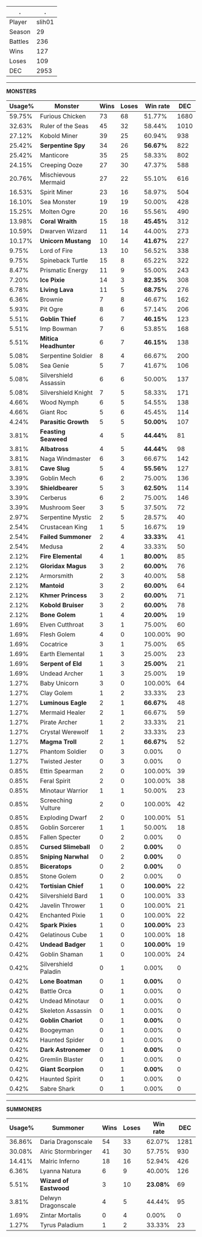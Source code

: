 .|.
|-|-
Player|slih01
Season|29
Battles|236
Wins|127
Loses|109
DEC|2953

---
**MONSTERS**

Usage%|Monster|Wins|Loses|Win rate|DEC|
-|-|-|-|-|-|
59.75%|Furious Chicken|73|68|51.77%|1680|
32.63%|Ruler of the Seas|45|32|58.44%|1010|
27.12%|Kobold Miner|39|25|60.94%|938|
25.42%|**Serpentine Spy**|34|26|**56.67%**|822|
25.42%|Manticore|35|25|58.33%|802|
24.15%|Creeping Ooze|27|30|47.37%|588|
20.76%|Mischievous Mermaid|27|22|55.10%|616|
16.53%|Spirit Miner|23|16|58.97%|504|
16.10%|Sea Monster|19|19|50.00%|428|
15.25%|Molten Ogre|20|16|55.56%|490|
13.98%|**Coral Wraith**|15|18|**45.45%**|312|
10.59%|Dwarven Wizard|11|14|44.00%|273|
10.17%|**Unicorn Mustang**|10|14|**41.67%**|227|
9.75%|Lord of Fire|13|10|56.52%|338|
9.75%|Spineback Turtle|15|8|65.22%|322|
8.47%|Prismatic Energy|11|9|55.00%|243|
7.20%|**Ice Pixie**|14|3|**82.35%**|308|
6.78%|**Living Lava**|11|5|**68.75%**|276|
6.36%|Brownie|7|8|46.67%|162|
5.93%|Pit Ogre|8|6|57.14%|206|
5.51%|**Goblin Thief**|6|7|**46.15%**|123|
5.51%|Imp Bowman|7|6|53.85%|168|
5.51%|**Mitica Headhunter**|6|7|**46.15%**|138|
5.08%|Serpentine Soldier|8|4|66.67%|200|
5.08%|Sea Genie|5|7|41.67%|106|
5.08%|Silvershield Assassin|6|6|50.00%|137|
5.08%|Silvershield Knight|7|5|58.33%|171|
4.66%|Wood Nymph|6|5|54.55%|138|
4.66%|Giant Roc|5|6|45.45%|114|
4.24%|**Parasitic Growth**|5|5|**50.00%**|107|
3.81%|**Feasting Seaweed**|4|5|**44.44%**|81|
3.81%|**Albatross**|4|5|**44.44%**|98|
3.81%|Naga Windmaster|6|3|66.67%|142|
3.81%|**Cave Slug**|5|4|**55.56%**|127|
3.39%|Goblin Mech|6|2|75.00%|136|
3.39%|**Shieldbearer**|5|3|**62.50%**|114|
3.39%|Cerberus|6|2|75.00%|146|
3.39%|Mushroom Seer|3|5|37.50%|72|
2.97%|Serpentine Mystic|2|5|28.57%|40|
2.54%|Crustacean King|1|5|16.67%|19|
2.54%|**Failed Summoner**|2|4|**33.33%**|41|
2.54%|Medusa|2|4|33.33%|50|
2.12%|**Fire Elemental**|4|1|**80.00%**|85|
2.12%|**Gloridax Magus**|3|2|**60.00%**|76|
2.12%|Armorsmith|2|3|40.00%|58|
2.12%|**Mantoid**|3|2|**60.00%**|64|
2.12%|**Khmer Princess**|3|2|**60.00%**|71|
2.12%|**Kobold Bruiser**|3|2|**60.00%**|78|
2.12%|**Bone Golem**|1|4|**20.00%**|19|
1.69%|Elven Cutthroat|3|1|75.00%|60|
1.69%|Flesh Golem|4|0|100.00%|90|
1.69%|Cocatrice|3|1|75.00%|65|
1.69%|Earth Elemental|1|3|25.00%|23|
1.69%|**Serpent of Eld**|1|3|**25.00%**|21|
1.69%|Undead Archer|1|3|25.00%|19|
1.27%|Baby Unicorn|3|0|100.00%|64|
1.27%|Clay Golem|1|2|33.33%|23|
1.27%|**Luminous Eagle**|2|1|**66.67%**|48|
1.27%|Mermaid Healer|2|1|66.67%|59|
1.27%|Pirate Archer|1|2|33.33%|21|
1.27%|Crystal Werewolf|1|2|33.33%|23|
1.27%|**Magma Troll**|2|1|**66.67%**|52|
1.27%|Phantom Soldier|0|3|0.00%|0|
1.27%|Twisted Jester|0|3|0.00%|0|
0.85%|Ettin Spearman|2|0|100.00%|39|
0.85%|Feral Spirit|2|0|100.00%|38|
0.85%|Minotaur Warrior|1|1|50.00%|23|
0.85%|Screeching Vulture|2|0|100.00%|42|
0.85%|Exploding Dwarf|2|0|100.00%|51|
0.85%|Goblin Sorcerer|1|1|50.00%|18|
0.85%|Fallen Specter|0|2|0.00%|0|
0.85%|**Cursed Slimeball**|0|2|**0.00%**|0|
0.85%|**Sniping Narwhal**|0|2|**0.00%**|0|
0.85%|**Biceratops**|0|2|**0.00%**|0|
0.85%|Stone Golem|0|2|0.00%|0|
0.42%|**Tortisian Chief**|1|0|**100.00%**|22|
0.42%|Silvershield Bard|1|0|100.00%|33|
0.42%|Javelin Thrower|1|0|100.00%|21|
0.42%|Enchanted Pixie|1|0|100.00%|22|
0.42%|**Spark Pixies**|1|0|**100.00%**|23|
0.42%|Gelatinous Cube|1|0|100.00%|18|
0.42%|**Undead Badger**|1|0|**100.00%**|19|
0.42%|Goblin Shaman|1|0|100.00%|24|
0.42%|Silvershield Paladin|0|1|0.00%|0|
0.42%|**Lone Boatman**|0|1|**0.00%**|0|
0.42%|Battle Orca|0|1|0.00%|0|
0.42%|Undead Minotaur|0|1|0.00%|0|
0.42%|Skeleton Assassin|0|1|0.00%|0|
0.42%|**Goblin Chariot**|0|1|**0.00%**|0|
0.42%|Boogeyman|0|1|0.00%|0|
0.42%|Haunted Spider|0|1|0.00%|0|
0.42%|**Dark Astronomer**|0|1|**0.00%**|0|
0.42%|Gremlin Blaster|0|1|0.00%|0|
0.42%|**Giant Scorpion**|0|1|**0.00%**|0|
0.42%|Haunted Spirit|0|1|0.00%|0|
0.42%|Sabre Shark|0|1|0.00%|0|

---
**SUMMONERS**

Usage%|Summoner|Wins|Loses|Win rate|DEC|
-|-|-|-|-|-|
36.86%|Daria Dragonscale|54|33|62.07%|1281|
30.08%|Alric Stormbringer|41|30|57.75%|930|
14.41%|Malric Inferno|18|16|52.94%|426|
6.36%|Lyanna Natura|6|9|40.00%|126|
5.51%|**Wizard of Eastwood**|3|10|**23.08%**|69|
3.81%|Delwyn Dragonscale|4|5|44.44%|95|
1.69%|Zintar Mortalis|0|4|0.00%|0|
1.27%|Tyrus Paladium|1|2|33.33%|23|
